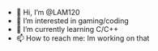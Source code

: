 - 👋 Hi, I’m @LAM120
- 👀 I’m interested in gaming/coding
- 🌱 I’m currently learning C/C++
- 📫 How to reach me: Im working on that

<!---
LAM120/LAM120 is a ✨ special ✨ repository because its `README.md` (this file) appears on your GitHub profile.
You can click the Preview link to take a look at your changes.
--->
